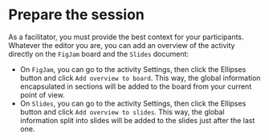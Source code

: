 # Prepare the session

As a facilitator, you must provide the best context for your participants. Whatever the editor you are, you can add an overview of the activity directly on the `FigJam` board and the `Slides` document:

* On `FigJam`, you can go to the activity Settings, then click the Ellipses button and click `Add overview to board`. This way, the global information encapsulated in sections will be added to the board from your current point of view.
* On `Slides`, you can go to the activity Settings, then click the Ellipses button and click `Add overview to slides`. This way, the global information split into slides will be added to the slides just after the last one.
